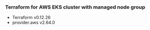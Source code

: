 ### Terraform for AWS EKS cluster with managed node group

* Terraform v0.12.26
* provider.aws v2.64.0
